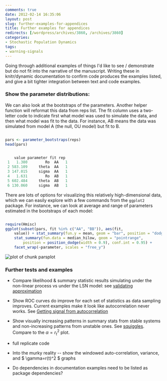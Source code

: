 ```yaml
---
comments: true
date: 2012-02-14 16:35:06
layout: post
slug: further-examples-for-appendices
title: Further examples for appendices
redirects: [/wordpress/archives/3860, /archives/3860]
categories:
- Stochastic Population Dynamics
tags:
- warning-signals
---
```


Going through additional examples of things I'd like to see / demonstrate but do not fit into the narrative of the manuscript. Writing these in knitr/dynamic documentation to confirm code produces the examples listed, and give a bit tighter integration between text and code examples.



### Show the parameter distributions:



We can also look at the bootstraps of the parameters.  Another helper function will reformat this data from reps list.  The fit column uses a two-letter code to indicate first what model was used to simulate the data, and then what model was fit to the data.  For instance, AB means the data was simulated from model A (the null, OU model) but fit to B.




```R

pars <- parameter_bootstraps(reps)
head(pars)

```







```R

    value parameter fit rep
 1   1.380        Ro  AA   1
 2 583.109     theta  AA   1
 3 147.015     sigma  AA   1
 4   1.631        Ro  AB   1
 5 602.484     theta  AB   1
 6 130.060     sigma  AB   1

```




There are lots of options for visualizing this relatively high-dimensional data, which we can easily explore with a few commands from the `ggplot2` package. For instance, we can look at average and range of parameters estimated in the bootstraps of each model:




```R

require(Hmisc)
ggplot(subset(pars, fit %in% c("AA", "BB")), aes(fit, 
    value)) + stat_summary(fun.y = mean, geom = "bar", position = "dodge") + 
    stat_summary(fun.data = median_hilow, geom = "pointrange", 
        position = position_dodge(width = 0.9), conf.int = 0.95) + 
    facet_wrap(~parameter, scales = "free_y")

```




![plot of chunk parsplot](https://github.com/cboettig/earlywarning/wiki/parsplot.png)



### Further tests and examples







  * Compare likelihood & summary statistic results simulating under the non-linear process vs under the LSN model: see [validating approximation](https://github.com/cboettig/earlywarning/wiki/validating_approximation)


  * Show ROC curves do improve for each set of statistics as data sampling improves.  Current examples make it look like autocorrelation never works.  See [Getting signal from autocorrelation](http://www.carlboettiger.info/archives/3885)


  * Show visually increasing patterns in summary stats from stable systems and non-increasing patterns from unstable ones. See [squiggles](http://www.carlboettiger.info/archives/3863).  Compare to the $\alpha=r_t^2$ plot.



  * full replicate code



  * Into the murky reality -- show the windowed auto-correlation, variance, and $ \gamma=r(t)^2 $ graphs


  * Do dependencies in documentation examples need to be listed as package dependencies?



